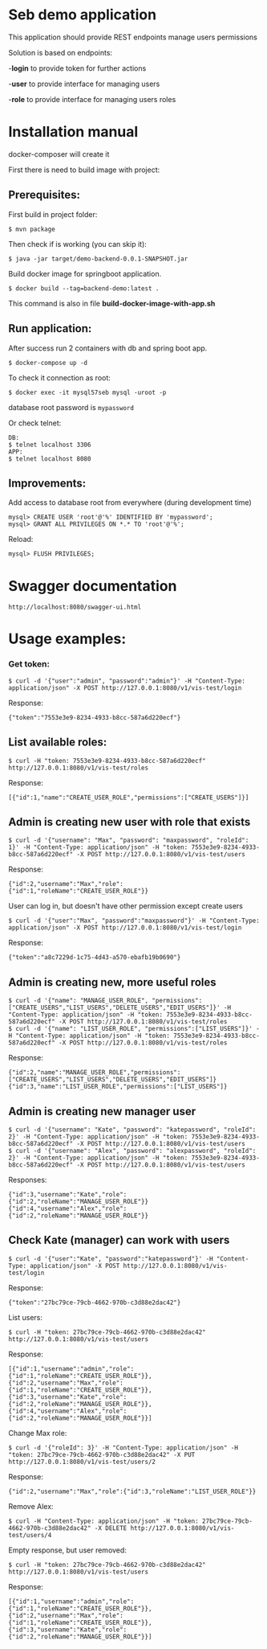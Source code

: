 # Seb demo application

This application should provide REST endpoints manage users permissions

Solution is based on endpoints:

-**login** to provide token for further actions

-**user** to provide interface for managing users

-**role** to provide interface for managing users roles

# Installation manual
docker-composer will create it

First there is need to build image with project:


## Prerequisites:
First build in project folder:
```
$ mvn package
```
Then check if is working (you can skip it):
```
$ java -jar target/demo-backend-0.0.1-SNAPSHOT.jar
```
Build docker image for springboot application.
```
$ docker build --tag=backend-demo:latest .
```
This command is also in file __build-docker-image-with-app.sh__

## Run application:

After success run 2 containers with db and spring boot app.

```
$ docker-compose up -d
```

To check it connection as root:
```
$ docker exec -it mysql57seb mysql -uroot -p
```
database root password is `mypassword`

Or check telnet:
```
DB:
$ telnet localhost 3306
APP:
$ telnet localhost 8080
```

## Improvements:

Add access to database root from everywhere (during development time)

```
mysql> CREATE USER 'root'@'%' IDENTIFIED BY 'mypassword';
mysql> GRANT ALL PRIVILEGES ON *.* TO 'root'@'%';
```
Reload:
```
mysql> FLUSH PRIVILEGES;
```

# Swagger documentation
```
http://localhost:8080/swagger-ui.html
```

# Usage examples:

### Get token:
```
$ curl -d '{"user":"admin", "password":"admin"}' -H "Content-Type: application/json" -X POST http://127.0.0.1:8080/v1/vis-test/login
```
Response:
```
{"token":"7553e3e9-8234-4933-b8cc-587a6d220ecf"}
```

## List available roles:
```
$ curl -H "token: 7553e3e9-8234-4933-b8cc-587a6d220ecf" http://127.0.0.1:8080/v1/vis-test/roles
```
Response:
```
[{"id":1,"name":"CREATE_USER_ROLE","permissions":["CREATE_USERS"]}]
```
## Admin is creating new user with role that exists
```
$ curl -d '{"username": "Max", "password": "maxpassword", "roleId": 1}' -H "Content-Type: application/json" -H "token: 7553e3e9-8234-4933-b8cc-587a6d220ecf" -X POST http://127.0.0.1:8080/v1/vis-test/users
```
Response:
```
{"id":2,"username":"Max","role":{"id":1,"roleName":"CREATE_USER_ROLE"}}
```
User can log in, but doesn't have other permission except create users
```
$ curl -d '{"user":"Max", "password":"maxpassword"}' -H "Content-Type: application/json" -X POST http://127.0.0.1:8080/v1/vis-test/login
```
Response:
```
{"token":"a8c7229d-1c75-4d43-a570-ebafb19b0690"}
```

## Admin is creating new, more useful roles
```
$ curl -d '{"name": "MANAGE_USER_ROLE", "permissions":["CREATE_USERS","LIST_USERS","DELETE_USERS","EDIT_USERS"]}' -H "Content-Type: application/json" -H "token: 7553e3e9-8234-4933-b8cc-587a6d220ecf" -X POST http://127.0.0.1:8080/v1/vis-test/roles
$ curl -d '{"name": "LIST_USER_ROLE", "permissions":["LIST_USERS"]}' -H "Content-Type: application/json" -H "token: 7553e3e9-8234-4933-b8cc-587a6d220ecf" -X POST http://127.0.0.1:8080/v1/vis-test/roles
```
Response:
```
{"id":2,"name":"MANAGE_USER_ROLE","permissions":["CREATE_USERS","LIST_USERS","DELETE_USERS","EDIT_USERS"]}
{"id":3,"name":"LIST_USER_ROLE","permissions":["LIST_USERS"]}
```

## Admin is creating new manager user
```
$ curl -d '{"username": "Kate", "password": "katepassword", "roleId": 2}' -H "Content-Type: application/json" -H "token: 7553e3e9-8234-4933-b8cc-587a6d220ecf" -X POST http://127.0.0.1:8080/v1/vis-test/users
$ curl -d '{"username": "Alex", "password": "alexpassword", "roleId": 2}' -H "Content-Type: application/json" -H "token: 7553e3e9-8234-4933-b8cc-587a6d220ecf" -X POST http://127.0.0.1:8080/v1/vis-test/users
```
Responses:
```
{"id":3,"username":"Kate","role":{"id":2,"roleName":"MANAGE_USER_ROLE"}}
{"id":4,"username":"Alex","role":{"id":2,"roleName":"MANAGE_USER_ROLE"}}
```

## Check Kate (manager) can work with users
```
$ curl -d '{"user":"Kate", "password":"katepassword"}' -H "Content-Type: application/json" -X POST http://127.0.0.1:8080/v1/vis-test/login
```
Response:
```
{"token":"27bc79ce-79cb-4662-970b-c3d88e2dac42"}
```
List users:
```
$ curl -H "token: 27bc79ce-79cb-4662-970b-c3d88e2dac42" http://127.0.0.1:8080/v1/vis-test/users
```
Response:
```
[{"id":1,"username":"admin","role":{"id":1,"roleName":"CREATE_USER_ROLE"}},
{"id":2,"username":"Max","role":{"id":1,"roleName":"CREATE_USER_ROLE"}},
{"id":3,"username":"Kate","role":{"id":2,"roleName":"MANAGE_USER_ROLE"}},
{"id":4,"username":"Alex","role":{"id":2,"roleName":"MANAGE_USER_ROLE"}}]
```
Change Max role:
```
$ curl -d '{"roleId": 3}' -H "Content-Type: application/json" -H "token: 27bc79ce-79cb-4662-970b-c3d88e2dac42" -X PUT http://127.0.0.1:8080/v1/vis-test/users/2
```
Response:
```
{"id":2,"username":"Max","role":{"id":3,"roleName":"LIST_USER_ROLE"}}
```

Remove Alex:
```
$ curl -H "Content-Type: application/json" -H "token: 27bc79ce-79cb-4662-970b-c3d88e2dac42" -X DELETE http://127.0.0.1:8080/v1/vis-test/users/4
```
Empty response, but user removed:

```
$ curl -H "token: 27bc79ce-79cb-4662-970b-c3d88e2dac42" http://127.0.0.1:8080/v1/vis-test/users
```
Response:
```
[{"id":1,"username":"admin","role":{"id":1,"roleName":"CREATE_USER_ROLE"}},
{"id":2,"username":"Max","role":{"id":1,"roleName":"CREATE_USER_ROLE"}},
{"id":3,"username":"Kate","role":{"id":2,"roleName":"MANAGE_USER_ROLE"}}]
```
